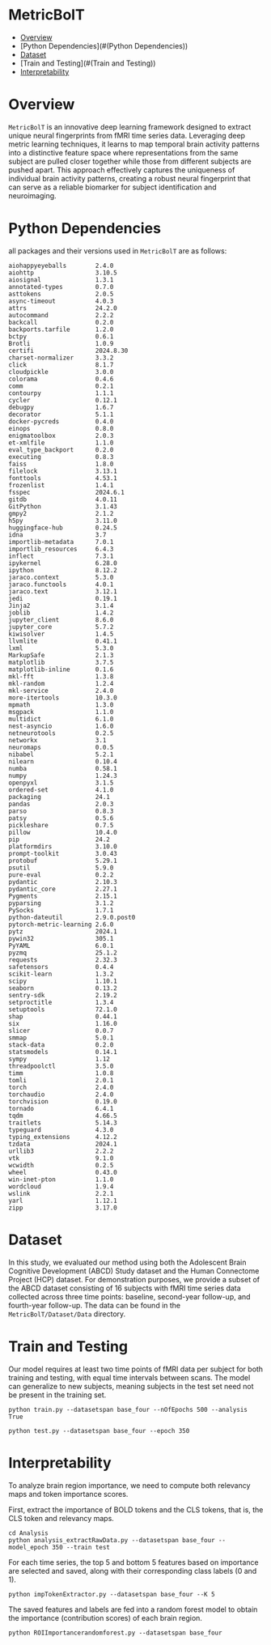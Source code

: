 # MetricBolT
- [Overview](#overview)
- [Python Dependencies](#(Python Dependencies))
- [Dataset](#Dataset)
- [Train and Testing](#(Train and Testing))
- [Interpretability ](Interpretability)

# Overview

``MetricBolT`` is an innovative deep learning framework designed to extract unique neural fingerprints from fMRI time series data. Leveraging deep metric learning techniques, it learns to map temporal brain activity patterns into a distinctive feature space where representations from the same subject are pulled closer together while those from different subjects are pushed apart. This approach effectively captures the uniqueness of individual brain activity patterns, creating a robust neural fingerprint that can serve as a reliable biomarker for subject identification and neuroimaging.



# Python Dependencies

all packages and their versions used in `MetricBolT` are as follows:

```
aiohappyeyeballs        2.4.0
aiohttp                 3.10.5
aiosignal               1.3.1
annotated-types         0.7.0
asttokens               2.0.5
async-timeout           4.0.3
attrs                   24.2.0
autocommand             2.2.2
backcall                0.2.0
backports.tarfile       1.2.0
bctpy                   0.6.1
Brotli                  1.0.9
certifi                 2024.8.30
charset-normalizer      3.3.2
click                   8.1.7
cloudpickle             3.0.0
colorama                0.4.6
comm                    0.2.1
contourpy               1.1.1
cycler                  0.12.1
debugpy                 1.6.7
decorator               5.1.1
docker-pycreds          0.4.0
einops                  0.8.0
enigmatoolbox           2.0.3
et-xmlfile              1.1.0
eval_type_backport      0.2.0
executing               0.8.3
faiss                   1.8.0
filelock                3.13.1
fonttools               4.53.1
frozenlist              1.4.1
fsspec                  2024.6.1
gitdb                   4.0.11
GitPython               3.1.43
gmpy2                   2.1.2
h5py                    3.11.0
huggingface-hub         0.24.5
idna                    3.7
importlib-metadata      7.0.1
importlib_resources     6.4.3
inflect                 7.3.1
ipykernel               6.28.0
ipython                 8.12.2
jaraco.context          5.3.0
jaraco.functools        4.0.1
jaraco.text             3.12.1
jedi                    0.19.1
Jinja2                  3.1.4
joblib                  1.4.2
jupyter_client          8.6.0
jupyter_core            5.7.2
kiwisolver              1.4.5
llvmlite                0.41.1
lxml                    5.3.0
MarkupSafe              2.1.3
matplotlib              3.7.5
matplotlib-inline       0.1.6
mkl-fft                 1.3.8
mkl-random              1.2.4
mkl-service             2.4.0
more-itertools          10.3.0
mpmath                  1.3.0
msgpack                 1.1.0
multidict               6.1.0
nest-asyncio            1.6.0
netneurotools           0.2.5
networkx                3.1
neuromaps               0.0.5
nibabel                 5.2.1
nilearn                 0.10.4
numba                   0.58.1
numpy                   1.24.3
openpyxl                3.1.5
ordered-set             4.1.0
packaging               24.1
pandas                  2.0.3
parso                   0.8.3
patsy                   0.5.6
pickleshare             0.7.5
pillow                  10.4.0
pip                     24.2
platformdirs            3.10.0
prompt-toolkit          3.0.43
protobuf                5.29.1
psutil                  5.9.0
pure-eval               0.2.2
pydantic                2.10.3
pydantic_core           2.27.1
Pygments                2.15.1
pyparsing               3.1.2
PySocks                 1.7.1
python-dateutil         2.9.0.post0
pytorch-metric-learning 2.6.0
pytz                    2024.1
pywin32                 305.1
PyYAML                  6.0.1
pyzmq                   25.1.2
requests                2.32.3
safetensors             0.4.4
scikit-learn            1.3.2
scipy                   1.10.1
seaborn                 0.13.2
sentry-sdk              2.19.2
setproctitle            1.3.4
setuptools              72.1.0
shap                    0.44.1
six                     1.16.0
slicer                  0.0.7
smmap                   5.0.1
stack-data              0.2.0
statsmodels             0.14.1
sympy                   1.12
threadpoolctl           3.5.0
timm                    1.0.8
tomli                   2.0.1
torch                   2.4.0
torchaudio              2.4.0
torchvision             0.19.0
tornado                 6.4.1
tqdm                    4.66.5
traitlets               5.14.3
typeguard               4.3.0
typing_extensions       4.12.2
tzdata                  2024.1
urllib3                 2.2.2
vtk                     9.1.0
wcwidth                 0.2.5
wheel                   0.43.0
win-inet-pton           1.1.0
wordcloud               1.9.4
wslink                  2.2.1
yarl                    1.12.1
zipp                    3.17.0
```

# Dataset

In this study, we evaluated our method using both the Adolescent Brain Cognitive Development (ABCD) Study dataset and the Human Connectome Project (HCP) dataset. For demonstration purposes, we provide a subset of the ABCD dataset consisting of 16 subjects with fMRI time series data collected across three time points: baseline, second-year follow-up, and fourth-year follow-up. The data can be found in the `MetricBolT/Dataset/Data` directory.

# Train and Testing

Our model requires at least two time points of fMRI data per subject for both training and testing, with equal time intervals between scans. The model can generalize to new subjects, meaning subjects in the test set need not be present in the training set.

```
python train.py --datasetspan base_four --nOfEpochs 500 --analysis True
```

```
python test.py --datasetspan base_four --epoch 350
```



# Interpretability 

To analyze brain region importance, we need to compute both relevancy maps and token importance scores.

First, extract the importance of BOLD tokens and the CLS tokens, that is, the CLS token and relevancy maps.

```
cd Analysis
python analysis_extractRawData.py --datasetspan base_four --model_epoch 350 --train test 
```

For each time series, the top 5 and bottom 5 features based on importance are selected and saved, along with their corresponding class labels (0 and 1).

```
python impTokenExtractor.py --datasetspan base_four --K 5 
```

The saved features and labels are fed into a random forest model to obtain the importance (contribution scores) of each brain region.

```
python ROIImportancerandomforest.py --datasetspan base_four
```





